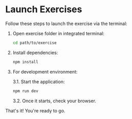 # Launch Exercises

Follow these steps to launch the exercise via the terminal:

1. Open exercise folder in integrated terminal:

   ```bash
   cd path/to/exercise
   ```

2. Install dependencies:

   ```bash
   npm install
   ```

3. For development environment:

   3.1. Start the application:

   ```bash
   npm run dev
   ```

   3.2. Once it starts, check your browser.

That's it! You're ready to go.
